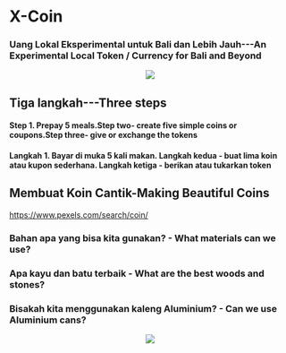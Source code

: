 # X-Coin

### Uang Lokal Eksperimental untuk Bali dan Lebih Jauh---An Experimental Local Token / Currency for Bali and Beyond


<p align="center">
<img src="https://raw.githubusercontent.com/Morningstar88/X/main/pics/midnight-first-screen.png">
</p>

## Tiga langkah---Three steps
#### Step 1. Prepay 5 meals.Step two- create five simple coins or coupons.Step three- give or exchange the tokens
#### Langkah 1. Bayar di muka 5 kali makan. Langkah kedua - buat lima koin atau kupon sederhana. Langkah ketiga - berikan atau tukarkan token

## Membuat Koin Cantik-Making Beautiful Coins
https://www.pexels.com/search/coin/
### Bahan apa yang bisa kita gunakan? - What materials can we use?
### Apa kayu dan batu terbaik - What are the best woods and stones?
### Bisakah kita menggunakan kaleng Aluminium? - Can we use Aluminium cans?


<p align="center">
<img src="https://raw.githubusercontent.com/Morningstar88/X/main/pics/Kalki-Better-Screenshot.png">
</p>
